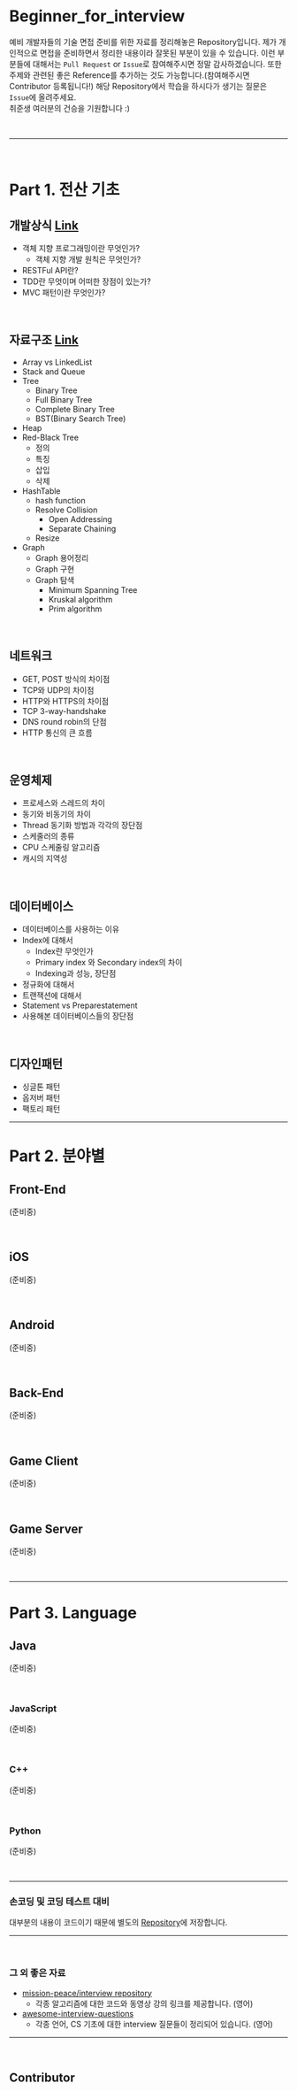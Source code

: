 # Beginner_for_interview
예비 개발자들의 기술 면접 준비를 위한 자료를 정리해놓은 Repository입니다. 제가 개인적으로 면접을 준비하면서 정리한 내용이라 잘못된 부분이 있을 수 있습니다. 이런 부분들에 대해서는 `Pull Request` or `Issue`로 참여해주시면 정말 감사하겠습니다. 또한 주제와 관련된 좋은 Reference를 추가하는 것도 가능합니다.(참여해주시면 Contributor 등록됩니다!) 해당 Repository에서 학습을 하시다가 생기는 질문은 `Issue`에 올려주세요.  
취준생 여러분의 건승을 기원합니다 :)

</br>

---

</br>

# Part 1. 전산 기초

## 개발상식 [Link](https://github.com/JaeYeopHan/Beginner_for_interview/tree/master/Development_common_sense)
* 객체 지향 프로그래밍이란 무엇인가?
	* 객체 지향 개발 원칙은 무엇인가?
* RESTFul API란?
* TDD란 무엇이며 어떠한 장점이 있는가?
* MVC 패턴이란 무엇인가?

</br>

## 자료구조  [Link](https://github.com/JaeYeopHan/for_beginner/tree/master/DataStructure)
* Array vs LinkedList
* Stack and Queue
* Tree
  * Binary Tree
  * Full Binary Tree
  * Complete Binary Tree
  * BST(Binary Search Tree)
* Heap
* Red-Black Tree
  * 정의
  * 특징
  * 삽입
  * 삭제
* HashTable
  * hash function
  * Resolve Collision
    * Open Addressing
    * Separate Chaining
  * Resize
* Graph
  * Graph 용어정리
  * Graph 구현
  * Graph 탐색
	* Minimum Spanning Tree
    * Kruskal algorithm
    * Prim algorithm
</br>

## 네트워크
* GET, POST 방식의 차이점
* TCP와 UDP의 차이점
* HTTP와 HTTPS의 차이점
* TCP 3-way-handshake
* DNS round robin의 단점
* HTTP 통신의 큰 흐름

</br>

## 운영체제
* 프로세스와 스레드의 차이
* 동기와 비동기의 차이
* Thread 동기화 방법과 각각의 장단점
* 스케줄러의 종류
* CPU 스케줄링 알고리즘
* 캐시의 지역성

</br>

## 데이터베이스
* 데이터베이스를 사용하는 이유
* Index에 대해서
  * Index란 무엇인가
  * Primary index 와 Secondary index의 차이
  * Indexing과 성능, 장단점
* 정규화에 대해서
* 트랜잭션에 대해서
* Statement vs Preparestatement
* 사용해본 데이터베이스들의 장단점

</br>

## 디자인패턴
* 싱글톤 패턴
* 옵저버 패턴
* 팩토리 패턴

---

# Part 2. 분야별

## Front-End
(준비중)

</br>

## iOS
(준비중)

</br>

## Android
(준비중)

</br>

## Back-End
(준비중)

</br>

## Game Client
(준비중)

</br>

## Game Server
(준비중)

</br>

---

# Part 3. Language

## Java
(준비중)

</br>

### JavaScript
(준비중)

</br>

### C++
(준비중)

</br>

### Python
(준비중)

</br>

---

### 손코딩 및 코딩 테스트 대비
대부분의 내용이 코드이기 때문에 별도의 [Repository](https://github.com/JaeYeopHan/algorithm_basic_java)에 저장합니다.

---

</br>

### 그 외 좋은 자료
* [mission-peace/interview repository](https://github.com/mission-peace/interview)
  * 각종 알고리즘에 대한 코드와 동영상 강의 링크를 제공합니다. (영어)
* [awesome-interview-questions](https://github.com/MaximAbramchuck/awesome-interview-questions)
  * 각종 언어, CS 기초에 대한 interview 질문들이 정리되어 있습니다. (영어)
---

</br>

## Contributor
